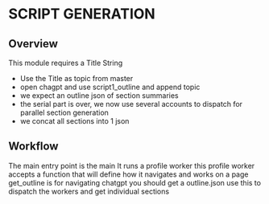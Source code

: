 # SCRIPT GENERATION

## Overview

This module requires a Title String

* Use the Title as topic from master
* open chagpt and use script1_outline and append topic
* we expect an outline json of section summaries
* the serial part is over, we now use several accounts to dispatch
    for parallel section generation
* we concat all sections into 1 json

## Workflow

The main entry point is the main
It runs a profile worker
this profile worker accepts a function that will
define how it navigates and works on a page
get_outline is for navigating chatgpt
you should get a outline.json
use this to dispatch the workers and get individual sections
